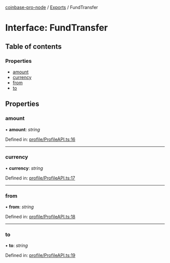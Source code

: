 [coinbase-pro-node](../README.md) / [Exports](../modules.md) / FundTransfer

# Interface: FundTransfer

## Table of contents

### Properties

- [amount](fundtransfer.md#amount)
- [currency](fundtransfer.md#currency)
- [from](fundtransfer.md#from)
- [to](fundtransfer.md#to)

## Properties

### amount

• **amount**: *string*

Defined in: [profile/ProfileAPI.ts:16](https://github.com/bennycode/coinbase-pro-node/blob/a54e177/src/profile/ProfileAPI.ts#L16)

___

### currency

• **currency**: *string*

Defined in: [profile/ProfileAPI.ts:17](https://github.com/bennycode/coinbase-pro-node/blob/a54e177/src/profile/ProfileAPI.ts#L17)

___

### from

• **from**: *string*

Defined in: [profile/ProfileAPI.ts:18](https://github.com/bennycode/coinbase-pro-node/blob/a54e177/src/profile/ProfileAPI.ts#L18)

___

### to

• **to**: *string*

Defined in: [profile/ProfileAPI.ts:19](https://github.com/bennycode/coinbase-pro-node/blob/a54e177/src/profile/ProfileAPI.ts#L19)
